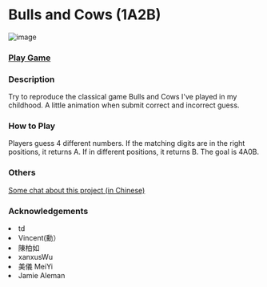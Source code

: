 # Bulls and Cows (1A2B)

![image](https://github.com/Kate-Chu/Bulls-and-Cows-number-game/blob/main/demo.gif)
<h3><a href="https://kate-chu.github.io/Bulls-and-Cows-number-game/" target="_blank">Play Game</a></h3>

<h3>Description</h3>
<p>Try to reproduce the classical game Bulls and Cows I've played in my childhood. A little animation when submit correct and incorrect guess.</p>

<h3>How to Play</h3>
<p>Players guess 4 different numbers. If the matching digits are in the right positions, it returns A. If in different positions, it returns B. The goal is 4A0B.

<h3>Others</h3>
<p><a href="https://medium.com/@amber.fragments?p=c6dba55f2177">Some chat about this project (in Chinese)</a></p>

<h3>Acknowledgements</h3>
<li>td</li>
<li>Vincent(勳）</li>
<li>陳柏如</li>
<li>xanxusWu</li>
<li>美儀 MeiYi</li>
<li>Jamie Aleman</li>
